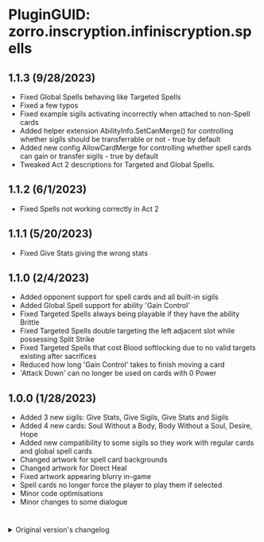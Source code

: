 # PluginGUID: zorro.inscryption.infiniscryption.spells

## 1.1.3 (9/28/2023)
- Fixed Global Spells behaving like Targeted Spells
- Fixed a few typos
- Fixed example sigils activating incorrectly when attached to non-Spell cards
- Added helper extension AbilityInfo.SetCanMerge() for controlling whether sigils should be transferrable or not - true by default
- Added new config AllowCardMerge for controlling whether spell cards can gain or transfer sigils - true by default
- Tweaked Act 2 descriptions for Targeted and Global Spells.

## 1.1.2 (6/1/2023)
- Fixed Spells not working correctly in Act 2

## 1.1.1 (5/20/2023)
- Fixed Give Stats giving the wrong stats

## 1.1.0 (2/4/2023)
- Added opponent support for spell cards and all built-in sigils
- Added Global Spell support for ability 'Gain Control'
- Fixed Targeted Spells always being playable if they have the ability Brittle
- Fixed Targeted Spells double targeting the left adjacent slot while possessing Split Strike
- Fixed Targeted Spells that cost Blood softlocking due to no valid targets existing after sacrifices
- Reduced how long 'Gain Control' takes to finish moving a card
- 'Attack Down' can no longer be used on cards with 0 Power

## 1.0.0 (1/28/2023)
- Added 3 new sigils: Give Stats, Give Sigils, Give Stats and Sigils
- Added 4 new cards: Soul Without a Body, Body Without a Soul, Desire, Hope
- Added new compatibility to some sigils so they work with regular cards and global spell cards
- Changed artwork for spell card backgrounds
- Changed artwork for Direct Heal
- Fixed artwork appearing blurry in-game
- Spell cards no longer force the player to play them if selected
- Minor code optimisations
- Minor changes to some dialogue

#

<details>
<summary>Original version's changelog</summary>

## 2.0.1
- A final message from DivisionByZorro

## 2.0.0
- Updated documentation for Kaycee's Mod API and required that API as a dependency.

## 1.2.7
- Added pixel icons for compatibility with GBC mode

## 1.2.6
- Prevented the game from soft locking if you back out of casting a spell partway through sacrificing creatures.

## 1.2.5
- Fixed texture loading defect to prevent crashes when spell cards appear in certain situations for the first time.
- Updated mod to have a dependency on the unofficial patch as opposed to the standalone visually stackable sigils mod.

## 1.2.4
- Added the fishhook sigil

## 1.2.3
- Bad manifest.json. My bad. :(

## 1.2.2
- Updated to be dependent on the Stackable Sigils mod. This makes spell creation with modular sigils far more user friendly.

## 1.2.1
- Fixed defect with Attack Up and Attack Down where they were not properly attaching to cards.
- Fixed defect where sometimes creatures could not be played after casting targeted spells.
- Added more example cards to the pool.

## 1.2.0
- Added targeting logic for targeting spells. They will now only allow you to select valid targets.
- Added support for split strike, tri strike, and all strike
- Added modular, stackable sigils for spell creation.

## 1.1.0
- Added support for targeted spells.
- Fixed card animations

## 1.0.0
- Initial version. Adds global spells.
</details>
